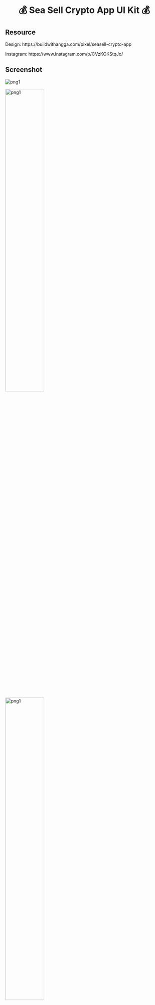 <h1 align="center">💰 Sea Sell Crypto App UI Kit 💰</h1>

## Resource
<p>Design: https://buildwithangga.com/pixel/seasell-crypto-app</p>
<p>Instagram: https://www.instagram.com/p/CVzKOKStqJo/</p>

## Screenshot

<p float="center">
<img src="https://user-images.githubusercontent.com/37602139/141418539-6c53f351-dedf-4feb-8665-e70fcbaa077e.png" alt="png1" />
</p>

<p float="center">
<img width = "49.7%"  src="https://user-images.githubusercontent.com/37602139/141418711-68817981-eef1-4101-8e63-8d591b483b51.png" alt="png1" />
<img width = "49.7%"  src="https://user-images.githubusercontent.com/37602139/141418720-7c157047-973f-479c-b410-6e93d2439b5f.png" alt="png1" />
</p>
